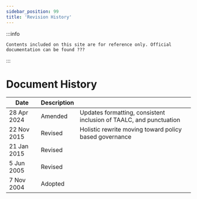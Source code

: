 ```yaml
---
sidebar_position: 99
title: 'Revision History'
---
```


:::info

    Contents included on this site are for reference only. Official documentation can be found ???

:::

# Document History

|Date           |Description |  |
|---            |---         |---  |
|28 Apr 2024    |Amended     | Updates formatting, consistent inclusion of TAALC, and punctuation |
|22 Nov 2015    |Revised     | Holistic rewrite moving toward policy based governance |
|21 Jan 2015    |Revised     |  |
|5 Jun 2005     |Revised     |  |
|7 Nov 2004     |Adopted     |  |


